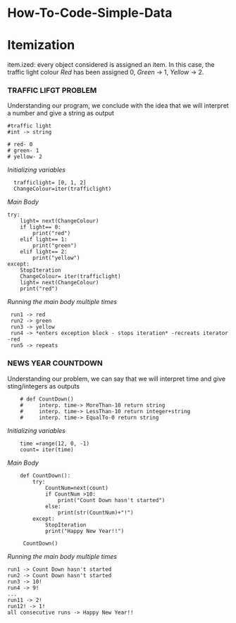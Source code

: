# How-To-Code-Simple-Data

# Itemization
item.ized: every object considered is assigned an item. In this case, the traffic light colour *Red* has been assigned 0, *Green* -> 1, *Yellow* -> 2.

### TRAFFIC LIFGT PROBLEM
Understanding our program, we conclude with the idea that we will interpret a number and give a string as output 


    #traffic light
    #int -> string

    # red- 0
    # green- 1
    # yellow- 2

*Initializing variables*

      trafficlight= [0, 1, 2]
      ChangeColour=iter(trafficlight)


*Main Body*

    try:
        light= next(ChangeColour)
        if light== 0:
            print("red")
        elif light== 1:
            print("green")
        elif light== 2:
            print("yellow")
    except:
        StopIteration
        ChangeColour= iter(trafficlight)
        light= next(ChangeColour)
        print("red")
        
*Running the main body multiple times*
 
     run1 -> red
     run2 -> green
     run3 -> yellow
     run4 -> *enters exception block - stops iteration* -recreats iterator -red
     run5 -> repeats
 
 
### NEWS YEAR COUNTDOWN

Understanding our problem, we can say that we will interpret time and give sting/integers as outputs

        # def CountDown()
        #     interp. time-> MoreThan-10 return string
        #     interp. time-> LessThan-10 return integer+string
        #     interp. time-> EqualTo-0 return string
        
*Initializing variables*

        time =range(12, 0, -1)
        count= iter(time)
        
*Main Body*

        def CountDown():
            try:
                CountNum=next(count)
                if CountNum >10:
                    print("Count Down hasn't started")
                else:
                    print(str(CountNum)+"!")
            except:
                StopIteration
                print("Happy New Year!!")
                
         CountDown()


*Running the main body multiple times*

    run1 -> Count Down hasn't started
    run2 -> Count Down hasn't started
    run3 -> 10!
    run4 -> 9!
    ...
    run11 -> 2!
    run12! -> 1!
    all consecutive runs -> Happy New Year!!
    
    
    

     




